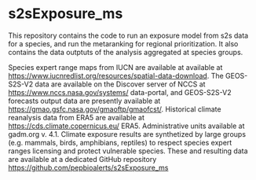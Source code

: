 # s2sExposure_ms
This repository contains the code to run an exposure model from s2s data for a species, and run the metaranking for regional prioritization. It also contains the data outptuts of the analysis aggregated at species groups.

Species expert range maps from IUCN are available at available at https://www.iucnredlist.org/resources/spatial-data-download. The GEOS-S2S-V2 data are available on the Discover server of NCCS at https://www.nccs.nasa.gov/systems/ data-portal, and GEOS-S2S-V2 forecasts output data are presently available at https://gmao.gsfc.nasa.gov/gmaoftp/gmaofcst/. Historical climate reanalysis data from ERA5 are available at https://cds.climate.copernicus.eu/ ERA5. Administrative units available at gadm.org v. 4.1.  Climate exposure results are synthetized by large groups (e.g. mammals, birds, amphibians, reptiles) to respect species expert ranges licensing and protect vulnerable species. These and resulting data are available at a dedicated GitHub repository https://github.com/pepbioalerts/s2sExposure_ms
